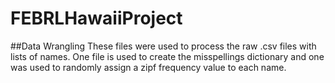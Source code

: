 # FEBRLHawaiiProject
##Data Wrangling
These files were used to process the raw .csv files with lists of names. One file is used to create the misspellings dictionary and one was used to randomly assign 
a zipf frequency value to each name. 
